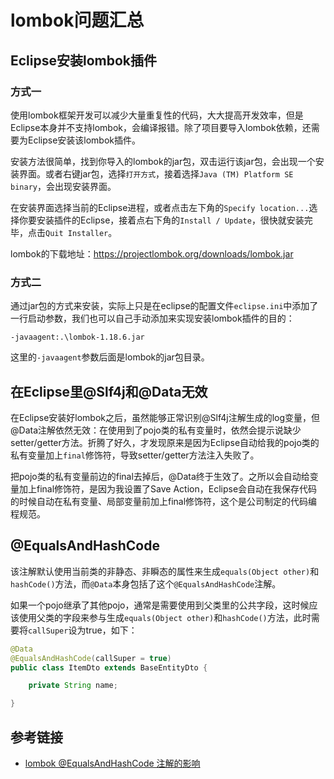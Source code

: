 # lombok问题汇总

## Eclipse安装lombok插件

### 方式一

使用lombok框架开发可以减少大量重复性的代码，大大提高开发效率，但是Eclipse本身并不支持lombok，会编译报错。除了项目要导入lombok依赖，还需要为Eclipse安装该lombok插件。

安装方法很简单，找到你导入的lombok的jar包，双击运行该jar包，会出现一个安装界面。或者右键jar包，选择`打开方式`，接着选择`Java (TM) Platform SE binary`，会出现安装界面。

在安装界面选择当前的Eclipse进程，或者点击左下角的`Specify location...`选择你要安装插件的Eclipse，接着点右下角的`Install / Update`，很快就安装完毕，点击`Quit Installer`。

lombok的下载地址：https://projectlombok.org/downloads/lombok.jar
<!--more-->

### 方式二

通过jar包的方式来安装，实际上只是在eclipse的配置文件`eclipse.ini`中添加了一行启动参数，我们也可以自己手动添加来实现安装lombok插件的目的：

```
-javaagent:.\lombok-1.18.6.jar
```

这里的`-javaagent`参数后面是lombok的jar包目录。

## 在Eclipse里@Slf4j和@Data无效

在Eclipse安装好lombok之后，虽然能够正常识别@Slf4j注解生成的log变量，但@Data注解依然无效：在使用到了pojo类的私有变量时，依然会提示说缺少setter/getter方法。折腾了好久，才发现原来是因为Eclipse自动给我的pojo类的私有变量加上`final`修饰符，导致setter/getter方法注入失败了。

把pojo类的私有变量前边的final去掉后，@Data终于生效了。之所以会自动给变量加上final修饰符，是因为我设置了Save Action，Eclipse会自动在我保存代码的时候自动在私有变量、局部变量前加上final修饰符，这个是公司制定的代码编程规范。

## @EqualsAndHashCode

该注解默认使用当前类的非静态、非瞬态的属性来生成`equals(Object other)`和`hashCode()`方法，而`@Data`本身包括了这个`@EqualsAndHashCode`注解。

如果一个pojo继承了其他pojo，通常是需要使用到父类里的公共字段，这时候应该使用父类的字段来参与生成`equals(Object other)`和`hashCode()`方法，此时需要将`callSuper`设为true，如下：

```java
@Data
@EqualsAndHashCode(callSuper = true)
public class ItemDto extends BaseEntityDto {

    private String name;

}
```

## 参考链接

* [lombok @EqualsAndHashCode 注解的影响](https://blog.csdn.net/zhanlanmg/article/details/50392266)